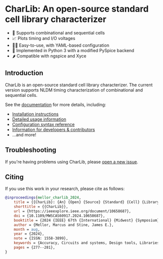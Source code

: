 # CharLib: An open-source standard cell library characterizer

- 🔩 Supports combinational and sequential cells
- 📈 Plots timing and I/O voltages
- 🧑‍💻 Easy-to-use, with YAML-based configuration
- 🐍 Implemented in Python 3 with a modified PySpice backend
- 🌶️ Compatible with ngspice and Xyce

## Introduction
CharLib is an open-source standard cell library characterizer. The current version supports NLDM
timing characterization of combinational and sequential cells.

See the [documentation](https://stineje.github.io/CharLib/) for more details, including:
- [Installation instructions](https://stineje.github.io/CharLib/chapters/02_installation.html)
- [Detailed usage information](https://stineje.github.io/CharLib/chapters/03_user_guide.html)
- [Configuration syntax reference](https://stineje.github.io/CharLib/chapters/04_syntax_reference.html)
- [Information for developers & contributors](https://stineje.github.io/CharLib/chapters/05_contributing.html)
- ...and more!

## Troubleshooting
If you're having problems using CharLib, please [open a new issue](https://github.com/stineje/CharLib/issues/new/choose).

## Citing
If you use this work in your research, please cite as follows:

```bibtex
@inproceedings{mellor_charlib_2024,
    title = {{CharLib}: {An} {Open} {Source} {Standard} {Cell} {Library} {Characterizer}},
    shorttitle = {{CharLib}},
    url = {https://ieeexplore.ieee.org/document/10658687},
    doi = {10.1109/MWSCAS60917.2024.10658687},
    booktitle = {2024 {IEEE} 67th {International} {Midwest} {Symposium} on {Circuits} and {Systems} ({MWSCAS})},
    author = {Mellor, Marcus and Stine, James E.},
    month = aug,
    year = {2024},
    note = {ISSN: 1558-3899},
    keywords = {Accuracy, Circuits and systems, Design tools, Libraries, Micrometers, Process control, Silicon},
    pages = {277--281},
}
```
